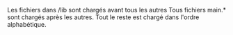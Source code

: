 Les fichiers dans /lib sont chargés avant tous les autres
Tous fichiers main.* sont chargés après les autres.
Tout le reste est chargé dans l'ordre alphabétique.